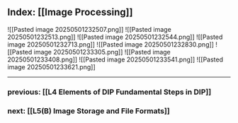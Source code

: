 ## Index: [[Image Processing]]

![[Pasted image 20250501232507.png]]
![[Pasted image 20250501232513.png]]
![[Pasted image 20250501232544.png]]
![[Pasted image 20250501232713.png]]
![[Pasted image 20250501232830.png]]
![[Pasted image 20250501233305.png]]
![[Pasted image 20250501233408.png]]
![[Pasted image 20250501233541.png]]
![[Pasted image 20250501233621.png]]





















***
### previous: [[L4 Elements of DIP Fundamental Steps in DIP]]
### next: [[L5(B) Image Storage and File Formats]]